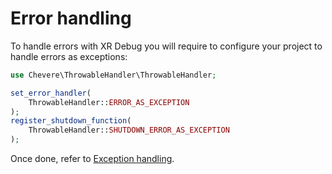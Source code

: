 # Error handling

To handle errors with XR Debug you will require to configure your project to handle errors as exceptions:

```php
use Chevere\ThrowableHandler\ThrowableHandler;

set_error_handler(
    ThrowableHandler::ERROR_AS_EXCEPTION
);
register_shutdown_function(
    ThrowableHandler::SHUTDOWN_ERROR_AS_EXCEPTION
);
```

Once done, refer to [Exception handling](exception-handling.md).
